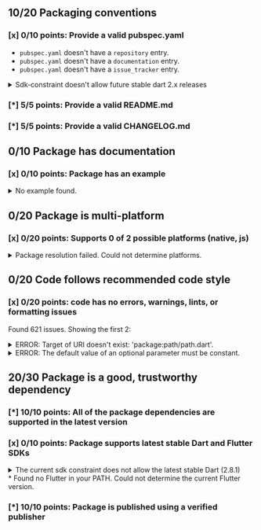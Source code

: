 ## 10/20 Packaging conventions

### [x] 0/10 points: Provide a valid pubspec.yaml

* `pubspec.yaml` doesn't have a `repository` entry.
* `pubspec.yaml` doesn't have a `documentation` entry.
* `pubspec.yaml` doesn't have a `issue_tracker` entry.
<details>
<summary>
Sdk-constraint doesn't allow future stable dart 2.x releases
</summary>
`pubspec.yaml:8:8`

```
  ╷
8 │   sdk: '>=1.24.0 <2.0.0'
  │        ^^^^^^^^^^^^^^^^^
  ╵
```

</details>

### [*] 5/5 points: Provide a valid README.md


### [*] 5/5 points: Provide a valid CHANGELOG.md


## 0/10 Package has documentation

### [x] 0/10 points: Package has an example

<details>
<summary>
No example found.
</summary>
See [package layout](https://dart.dev/tools/pub/package-layout#examples) guidelines on how to add an example.
</details>

## 0/20 Package is multi-platform

### [x] 0/20 points: Supports 0 of 2 possible platforms (native, js)

<details>
<summary>
Package resolution failed. Could not determine platforms.
</summary>
Run `pub get` for more information.
</details>

## 0/20 Code follows recommended code style

### [x] 0/20 points: code has no errors, warnings, lints, or formatting issues

Found 621 issues. Showing the first 2:

<details>
<summary>
ERROR: Target of URI doesn't exist: 'package:path/path.dart'.
</summary>
`lib/fs.dart:12:8`

```
   ╷
12 │ import 'package:path/path.dart';
   │        ^^^^^^^^^^^^^^^^^^^^^^^^
   ╵
```

To reproduce run `dart analyze lib/fs.dart`
</details>
<details>
<summary>
ERROR: The default value of an optional parameter must be constant.
</summary>
`lib/fs.dart:179:58`

```
    ╷
179 │       {FileMode mode: FileMode.WRITE, Encoding encoding: UTF8});
    │                                                          ^^^^
    ╵
```

To reproduce run `dart analyze lib/fs.dart`
</details>

## 20/30 Package is a good, trustworthy dependency

### [*] 10/10 points: All of the package dependencies are supported in the latest version


### [x] 0/10 points: Package supports latest stable Dart and Flutter SDKs

<details>
<summary>
The current sdk constraint does not allow the latest stable Dart (2.8.1)
</summary>
`pubspec.yaml:8:8`

```
  ╷
8 │   sdk: '>=1.24.0 <2.0.0'
  │        ^^^^^^^^^^^^^^^^^
  ╵
```

Try widening the upper boundary of the constraint.
</details>
* Found no Flutter in your PATH. Could not determine the current Flutter version.

### [*] 10/10 points: Package is published using a verified publisher
